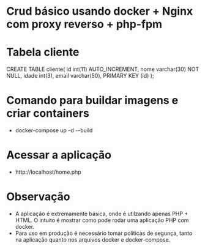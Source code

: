 # Crud básico usando docker + Nginx com proxy reverso +  php-fpm

# Tabela cliente

CREATE TABLE cliente( 
    id int(11) AUTO_INCREMENT, 
    nome varchar(30) NOT NULL, 
    idade int(3), 
    email varchar(50), 
    PRIMARY KEY (id) );

# Comando para buildar imagens e criar containers

- docker-compose up -d --build

# Acessar a aplicação
- http://localhost/home.php

# Observação
- A aplicação é extremamente básica, onde é utilzando apenas PHP + HTML. O intuito é mostrar como pode rodar uma aplicação PHP com docker.
- Para uso em produção é necessário tomar politicas de segunça, tanto na aplicação quanto nos arquivos docker e docker-compose.

